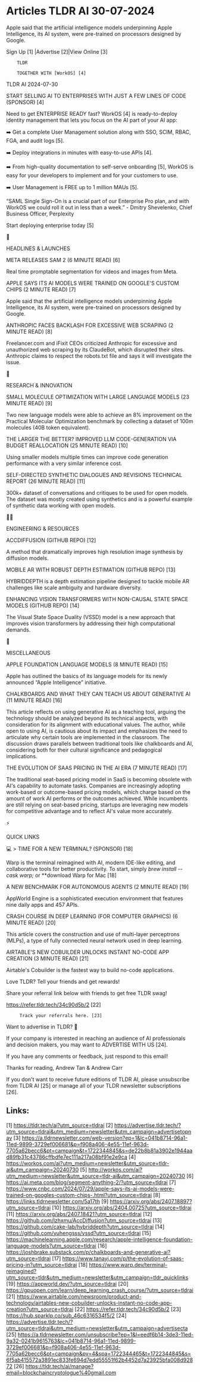 # Articles TLDR AI 30-07-2024

Apple said that the artificial intelligence models underpinning Apple
Intelligence, its AI system, were pre-trained on processors designed
by Google.  

 Sign Up [1] |Advertise [2]|View Online [3] 

		TLDR 

		TOGETHER WITH [WorkOS] [4]

TLDR AI 2024-07-30

 START SELLING AI TO ENTERPRISES WITH JUST A FEW LINES OF CODE
(SPONSOR) [4] 

 Need to get ENTERPRISE READY fast? WorkOS [4] is ready-to-deploy
identity management that lets you focus on the AI part of your AI app:

➡️ Get a complete User Management solution along with SSO, SCIM,
RBAC, FGA, and audit logs [5].

➡️ Deploy integrations in minutes with easy-to-use APIs [4].

➡️ From high-quality documentation to self-serve onboarding [5],
WorkOS is easy for your developers to implement and for your customers
to use.

➡️ User Management is FREE up to 1 million MAUs [5].

“SAML Single Sign-On is a crucial part of our Enterprise Pro plan,
and with WorkOS we could roll it out in less than a week.” - Dmitry
Shevelenko, Chief Business Officer, Perplexity

Start deploying enterprise today [5]

🚀 

HEADLINES & LAUNCHES

 META RELEASES SAM 2 (6 MINUTE READ) [6] 

 Real time promptable segmentation for videos and images from Meta. 

 APPLE SAYS ITS AI MODELS WERE TRAINED ON GOOGLE'S CUSTOM CHIPS (2
MINUTE READ) [7] 

 Apple said that the artificial intelligence models underpinning Apple
Intelligence, its AI system, were pre-trained on processors designed
by Google. 

 ANTHROPIC FACES BACKLASH FOR EXCESSIVE WEB SCRAPING (2 MINUTE READ)
[8] 

 Freelancer.com and iFixit CEOs criticized Anthropic for excessive and
unauthorized web scraping by its ClaudeBot, which disrupted their
sites. Anthropic claims to respect the robots.txt file and says it
will investigate the issue. 

🧠 

RESEARCH & INNOVATION

 SMALL MOLECULE OPTIMIZATION WITH LARGE LANGUAGE MODELS (23 MINUTE
READ) [9] 

 Two new language models were able to achieve an 8% improvement on the
Practical Molecular Optimization benchmark by collecting a dataset of
100m molecules (40B token equivalent). 

 THE LARGER THE BETTER? IMPROVED LLM CODE-GENERATION VIA BUDGET
REALLOCATION (25 MINUTE READ) [10] 

 Using smaller models multiple times can improve code generation
performance with a very similar inference cost. 

 SELF-DIRECTED SYNTHETIC DIALOGUES AND REVISIONS TECHNICAL REPORT (26
MINUTE READ) [11] 

 300k+ dataset of conversations and critiques to be used for open
models. The dataset was mostly created using synthetics and is a
powerful example of synthetic data working with open models. 

🧑‍💻 

ENGINEERING & RESOURCES

 ACCDIFFUSION (GITHUB REPO) [12] 

 A method that dramatically improves high resolution image synthesis
by diffusion models. 

 MOBILE AR WITH ROBUST DEPTH ESTIMATION (GITHUB REPO) [13] 

 HYBRIDDEPTH is a depth estimation pipeline designed to tackle mobile
AR challenges like scale ambiguity and hardware diversity. 

 ENHANCING VISION TRANSFORMERS WITH NON-CAUSAL STATE SPACE MODELS
(GITHUB REPO) [14] 

 The Visual State Space Duality (VSSD) model is a new approach that
improves vision transformers by addressing their high computational
demands. 

🎁 

MISCELLANEOUS

 APPLE FOUNDATION LANGUAGE MODELS (8 MINUTE READ) [15] 

 Apple has outlined the basics of its language models for its newly
announced “Apple Intelligence” initiative. 

 CHALKBOARDS AND WHAT THEY CAN TEACH US ABOUT GENERATIVE AI (11 MINUTE
READ) [16] 

 This article reflects on using generative AI as a teaching tool,
arguing the technology should be analyzed beyond its technical
aspects, with consideration for its alignment with educational values.
The author, while open to using AI, is cautious about its impact and
emphasizes the need to articulate why certain tools are implemented in
the classroom. The discussion draws parallels between traditional
tools like chalkboards and AI, considering both for their cultural
significance and pedagogical implications. 

 THE EVOLUTION OF SAAS PRICING IN THE AI ERA (7 MINUTE READ) [17] 

 The traditional seat-based pricing model in SaaS is becoming obsolete
with AI's capability to automate tasks. Companies are increasingly
adopting work-based or outcome-based pricing models, which charge
based on the amount of work AI performs or the outcomes achieved.
While incumbents are still relying on seat-based pricing, startups are
leveraging new models for competitive advantage and to reflect AI's
value more accurately. 

⚡ 

QUICK LINKS

 💻 > TIME FOR A NEW TERMINAL? (SPONSOR) [18] 

 Warp is the terminal reimagined with AI, modern IDE-like editing, and
collaborative tools for better productivity. To start, simply _brew
install --cask warp;_ or **download Warp for Mac [18] 

 A NEW BENCHMARK FOR AUTONOMOUS AGENTS (2 MINUTE READ) [19] 

 AppWorld Engine is a sophisticated execution environment that
features nine daily apps and 457 APIs. 

 CRASH COURSE IN DEEP LEARNING (FOR COMPUTER GRAPHICS) (6 MINUTE READ)
[20] 

 This article covers the construction and use of multi-layer
perceptrons (MLPs), a type of fully connected neural network used in
deep learning. 

 AIRTABLE'S NEW COBUILDER UNLOCKS INSTANT NO-CODE APP CREATION (3
MINUTE READ) [21] 

 Airtable's Cobuilder is the fastest way to build no-code
applications. 

Love TLDR? Tell your friends and get rewards!

 Share your referral link below with friends to get free TLDR swag! 

 https://refer.tldr.tech/34c90d5b/2 [22] 

		 Track your referrals here. [23] 

Want to advertise in TLDR? 📰

 If your company is interested in reaching an audience of AI
professionals and decision makers, you may want to ADVERTISE WITH US
[24]. 

 If you have any comments or feedback, just respond to this email! 

Thanks for reading, 
Andrew Tan & Andrew Carr 

If you don't want to receive future editions of TLDR AI, please
unsubscribe from TLDR AI [25] or manage all of your TLDR newsletter
subscriptions [26]. 

 

Links:
------
[1] https://tldr.tech/ai?utm_source=tldrai
[2] https://advertise.tldr.tech/?utm_source=tldrai&utm_medium=newsletter&utm_campaign=advertisetopnav
[3] https://a.tldrnewsletter.com/web-version?ep=1&lc=041b8714-96a1-11ed-9899-3729ef006681&p=f908a406-4e55-11ef-963d-7705a62becc6&pt=campaign&t=1722344845&s=de22b8b81a3902e1944aad89fb31c43786cffbdfe7ec111a217a08bf91e2e9ca
[4] https://workos.com/ai?utm_medium=newsletter&utm_source=tldr-ai&utm_campaign=20240730
[5] http://workos.com/ai?utm_medium=newsletter&utm_source=tldr-ai&utm_campaign=20240730
[6] https://ai.meta.com/blog/segment-anything-2/?utm_source=tldrai
[7] https://www.cnbc.com/2024/07/29/apple-says-its-ai-models-were-trained-on-googles-custom-chips-.html?utm_source=tldrai
[8] https://links.tldrnewsletter.com/5a17th
[9] https://arxiv.org/abs/2407.18897?utm_source=tldrai
[10] https://arxiv.org/abs/2404.00725?utm_source=tldrai
[11] https://arxiv.org/abs/2407.18421?utm_source=tldrai
[12] https://github.com/lzhxmu/AccDiffusion?utm_source=tldrai
[13] https://github.com/cake-lab/hybriddepth?utm_source=tldrai
[14] https://github.com/yuhengsss/vssd?utm_source=tldrai
[15] https://machinelearning.apple.com/research/apple-intelligence-foundation-language-models?utm_source=tldrai
[16] https://joshbrake.substack.com/p/chalkboards-and-generative-ai?utm_source=tldrai
[17] https://www.tanayj.com/p/the-evolution-of-saas-pricing-in?utm_source=tldrai
[18] https://www.warp.dev/terminal-reimagined?utm_source=tldr&utm_medium=newsletter&utm_campaign=tldr_quicklinks
[19] https://appworld.dev/?utm_source=tldrai
[20] https://gpuopen.com/learn/deep_learning_crash_course/?utm_source=tldrai
[21] https://www.airtable.com/newsroom/product-and-technology/airtables-new-cobuilder-unlocks-instant-no-code-app-creation?utm_source=tldrai
[22] https://refer.tldr.tech/34c90d5b/2
[23] https://hub.sparklp.co/sub_46c6316534f5/2
[24] https://advertise.tldr.tech/?utm_source=tldrai&utm_medium=newsletter&utm_campaign=advertisecta
[25] https://a.tldrnewsletter.com/unsubscribe?ep=1&l=eedf6b14-3de3-11ed-9a32-0241b9615763&lc=041b8714-96a1-11ed-9899-3729ef006681&p=f908a406-4e55-11ef-963d-7705a62becc6&pt=campaign&pv=4&spa=1722344465&t=1722344845&s=6f5ab415572a3891ec833fe694d7edd55551f62b4452d7a23925bfa008d92872
[26] https://tldr.tech/ai/manage?email=blockchaincryptologue%40gmail.com